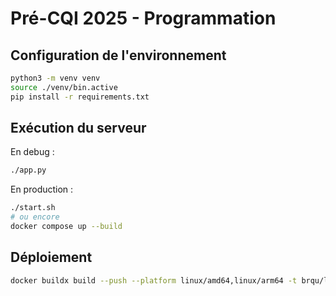 # Pré-CQI 2025 - Programmation

## Configuration de l'environnement

```bash
python3 -m venv venv
source ./venv/bin.active
pip install -r requirements.txt
```

## Exécution du serveur

En debug :
```bash
./app.py
```

En production :
```bash
./start.sh
# ou encore
docker compose up --build
```

## Déploiement

```bash
docker buildx build --push --platform linux/amd64,linux/arm64 -t brqu/latestoflatest:latest .
```
